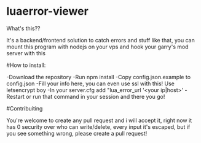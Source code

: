 # luaerror-viewer
What's this??

It's a backend/frontend solution to catch errors and stuff like that, you can mount this program with nodejs on your vps and hook your garry's mod server with this

#How to install:

-Download the repository
-Run npm install
-Copy config.json.example to config.json
-Fill your info here, you can even use ssl with this! Use letsencrypt boy
-In your server.cfg add "lua_error_url '<your ip|host>'
-Restart or run that command in your session and there you go!

#Contribuiting

You're welcome to create any pull request and i will accept it, right now it has 0 security over who can write/delete, every input it's escaped, but if you see something wrong, please create a pull request!

